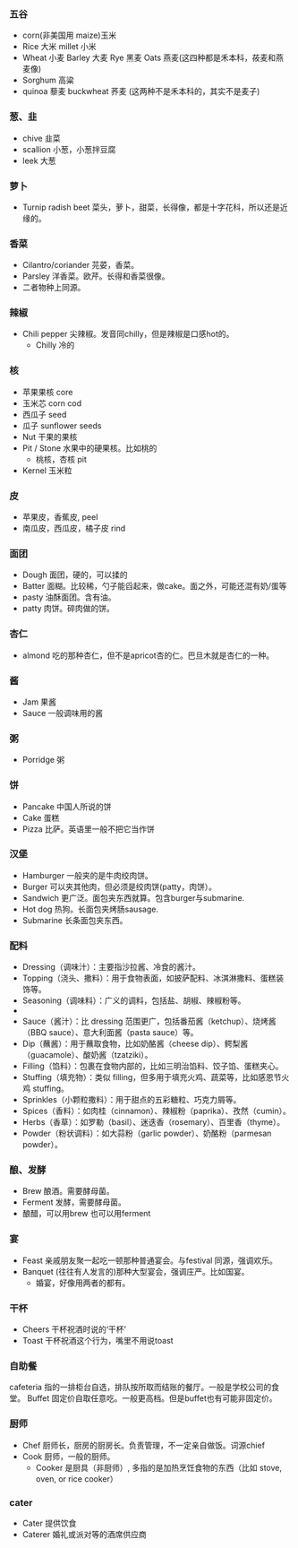 ### 五谷
- corn(非美国用 maize)玉米
- Rice 大米 millet 小米
- Wheat 小麦 Barley 大麦 Rye 黑麦 Oats 燕麦(这四种都是禾本科，莜麦和燕麦像)
- Sorghum 高粱 
- quinoa 藜麦 buckwheat 荞麦 (这两种不是禾本科的，其实不是麦子)
 
### 葱、韭
- chive 韭菜
- scallion 小葱，小葱拌豆腐
- leek 大葱

### 萝卜
- Turnip radish beet 菜头，萝卜，甜菜，长得像，都是十字花科，所以还是近缘的。

### 香菜
- Cilantro/coriander 芫荽，香菜。
- Parsley 洋香菜。欧芹。长得和香菜很像。
- 二者物种上同源。

### 辣椒
- Chili pepper 尖辣椒。发音同chilly，但是辣椒是口感hot的。
  - Chilly 冷的

### 核 
- 苹果果核 core
- 玉米芯 corn cod
- 西瓜子 seed
- 瓜子 sunflower seeds
- Nut 干果的果核
- Pit / Stone 水果中的硬果核。比如桃的
  - 桃核，杏核 pit
- Kernel 玉米粒

### 皮
- 苹果皮，香蕉皮, peel
- 南瓜皮，西瓜皮，橘子皮 rind

### 面团
- Dough 面团，硬的，可以揉的
- Batter 面糊。比较稀，勺子能舀起来，做cake。面之外，可能还混有奶/蛋等
- pasty 油酥面团。含有油。
- patty 肉饼。碎肉做的饼。

### 杏仁
- almond 吃的那种杏仁，但不是apricot杏的仁。巴旦木就是杏仁的一种。

### 酱
- Jam 果酱
- Sauce 一般调味用的酱

### 粥
- Porridge 粥

### 饼
- Pancake 中国人所说的饼
- Cake 蛋糕
- Pizza 比萨。英语里一般不把它当作饼

### 汉堡
- Hamburger 一般夹的是牛肉绞肉饼。
- Burger 可以夹其他肉，但必须是绞肉饼(patty，肉饼）。
- Sandwich 更广泛。面包夹东西就算。包含burger与submarine.
- Hot dog 热狗。长面包夹烤肠sausage.
- Submarine 长条面包夹东西。

### 配料 
- Dressing（调味汁）：主要指沙拉酱、冷食的酱汁。
- Topping（浇头、撒料）：用于食物表面，如披萨配料、冰淇淋撒料、蛋糕装饰等。
- Seasoning（调味料）：广义的调料，包括盐、胡椒、辣椒粉等。
- 
- Sauce（酱汁）：比 dressing 范围更广，包括番茄酱（ketchup）、烧烤酱（BBQ sauce）、意大利面酱（pasta sauce）等。
- Dip（蘸酱）：用于蘸取食物，比如奶酪酱（cheese dip）、鳄梨酱（guacamole）、酸奶酱（tzatziki）。
- Filling（馅料）：包裹在食物内部的，比如三明治馅料、饺子馅、蛋糕夹心。
- Stuffing（填充物）：类似 filling，但多用于填充火鸡、蔬菜等，比如感恩节火鸡 stuffing。
- Sprinkles（小颗粒撒料）：用于甜点的五彩糖粒、巧克力屑等。
- Spices（香料）：如肉桂（cinnamon）、辣椒粉（paprika）、孜然（cumin）。
- Herbs（香草）：如罗勒（basil）、迷迭香（rosemary）、百里香（thyme）。
- Powder（粉状调料）：如大蒜粉（garlic powder）、奶酪粉（parmesan powder）。


### 酿、发酵
- Brew 酿酒。需要酵母菌。
- Ferment 发酵，需要酵母菌。
- 酿醋，可以用brew 也可以用ferment

### 宴
- Feast 亲戚朋友聚一起吃一顿那种普通宴会。与festival 同源，强调欢乐。
- Banquet (往往有人发言的)那种大型宴会，强调庄严。比如国宴。
  - 婚宴，好像用两者的都有。

### 干杯
- Cheers 干杯祝酒时说的‘干杯’
- Toast 干杯祝酒这个行为，嘴里不用说toast

### 自助餐
cafeteria 指的一排柜台自选，排队按所取而结账的餐厅。一般是学校公司的食堂。
Buffet 固定价自取任意吃。一般更高档。但是buffet也有可能非固定价。

### 厨师
- Chef 厨师长，厨房的厨房长。负责管理，不一定亲自做饭。词源chief
- Cook 厨师，一般的厨师。
  - Cooker 是厨具（非厨师）, 多指的是加热烹饪食物的东西（比如 stove, oven, or rice cooker）

### cater
- Cater  提供饮食
- Caterer 婚礼或派对等的酒席供应商
